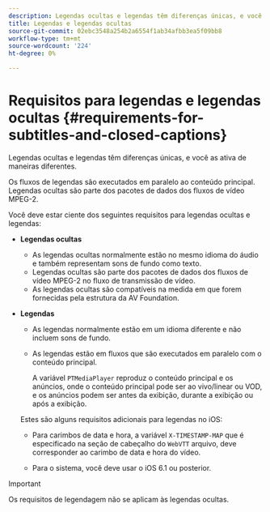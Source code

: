 ```yaml
---
description: Legendas ocultas e legendas têm diferenças únicas, e você as ativa de maneiras diferentes.
title: Legendas e legendas ocultas
source-git-commit: 02ebc3548a254b2a6554f1ab34afbb3ea5f09bb8
workflow-type: tm+mt
source-wordcount: '224'
ht-degree: 0%

---
```


# Requisitos para legendas e legendas ocultas {#requirements-for-subtitles-and-closed-captions}

Legendas ocultas e legendas têm diferenças únicas, e você as ativa de maneiras diferentes.

Os fluxos de legendas são executados em paralelo ao conteúdo principal. Legendas ocultas são parte dos pacotes de dados dos fluxos de vídeo MPEG-2.

Você deve estar ciente dos seguintes requisitos para legendas ocultas e legendas:

* **Legendas ocultas**

   * As legendas ocultas normalmente estão no mesmo idioma do áudio e também representam sons de fundo como texto.
   * Legendas ocultas são parte dos pacotes de dados dos fluxos de vídeo MPEG-2 no fluxo de transmissão de vídeo.
   * As legendas ocultas são compatíveis na medida em que forem fornecidas pela estrutura da AV Foundation.

* **Legendas**

   * As legendas normalmente estão em um idioma diferente e não incluem sons de fundo.
   * As legendas estão em fluxos que são executados em paralelo com o conteúdo principal.

     A variável `PTMediaPlayer` reproduz o conteúdo principal e os anúncios, onde o conteúdo principal pode ser ao vivo/linear ou VOD, e os anúncios podem ser antes da exibição, durante a exibição ou após a exibição.

  Estes são alguns requisitos adicionais para legendas no iOS:

   * Para carimbos de data e hora, a variável `X-TIMESTAMP-MAP` que é especificado na seção de cabeçalho do `WebVTT` arquivo, deve corresponder ao carimbo de data e hora do vídeo.

   * Para o sistema, você deve usar o iOS 6.1 ou posterior.

>[!IMPORTANT]
>
>Os requisitos de legendagem não se aplicam às legendas ocultas.
